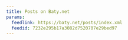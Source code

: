 ```yaml
---
title: Posts on Baty.net
params:
  feedlink: https://baty.net/posts/index.xml
  feedid: 7232e295b17a3082d7520707e29bed97
---
```

